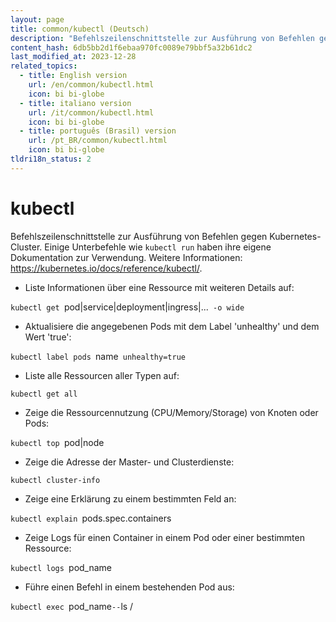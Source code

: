 ```yaml
---
layout: page
title: common/kubectl (Deutsch)
description: "Befehlszeilenschnittstelle zur Ausführung von Befehlen gegen Kubernetes-Cluster."
content_hash: 6db5bb2d1f6ebaa970fc0089e79bbf5a32b61dc2
last_modified_at: 2023-12-28
related_topics:
  - title: English version
    url: /en/common/kubectl.html
    icon: bi bi-globe
  - title: italiano version
    url: /it/common/kubectl.html
    icon: bi bi-globe
  - title: português (Brasil) version
    url: /pt_BR/common/kubectl.html
    icon: bi bi-globe
tldri18n_status: 2
---
```

# kubectl

Befehlszeilenschnittstelle zur Ausführung von Befehlen gegen Kubernetes-Cluster.
Einige Unterbefehle wie `kubectl run` haben ihre eigene Dokumentation zur Verwendung.
Weitere Informationen: <https://kubernetes.io/docs/reference/kubectl/>.

- Liste Informationen über eine Ressource mit weiteren Details auf:

`kubectl get `<span class="tldr-var badge badge-pill bg-dark-lm bg-white-dm text-white-lm text-dark-dm font-weight-bold">pod|service|deployment|ingress|...</span>` -o wide`

- Aktualisiere die angegebenen Pods mit dem Label 'unhealthy' und dem Wert 'true':

`kubectl label pods `<span class="tldr-var badge badge-pill bg-dark-lm bg-white-dm text-white-lm text-dark-dm font-weight-bold">name</span>` unhealthy=true`

- Liste alle Ressourcen aller Typen auf:

`kubectl get all`

- Zeige die Ressourcennutzung (CPU/Memory/Storage) von Knoten oder Pods:

`kubectl top `<span class="tldr-var badge badge-pill bg-dark-lm bg-white-dm text-white-lm text-dark-dm font-weight-bold">pod|node</span>

- Zeige die Adresse der Master- und Clusterdienste:

`kubectl cluster-info`

- Zeige eine Erklärung zu einem bestimmten Feld an:

`kubectl explain `<span class="tldr-var badge badge-pill bg-dark-lm bg-white-dm text-white-lm text-dark-dm font-weight-bold">pods.spec.containers</span>

- Zeige Logs für einen Container in einem Pod oder einer bestimmten Ressource:

`kubectl logs `<span class="tldr-var badge badge-pill bg-dark-lm bg-white-dm text-white-lm text-dark-dm font-weight-bold">pod_name</span>

- Führe einen Befehl in einem bestehenden Pod aus:

`kubectl exec `<span class="tldr-var badge badge-pill bg-dark-lm bg-white-dm text-white-lm text-dark-dm font-weight-bold">pod_name</span>` -- `<span class="tldr-var badge badge-pill bg-dark-lm bg-white-dm text-white-lm text-dark-dm font-weight-bold">ls /</span>
